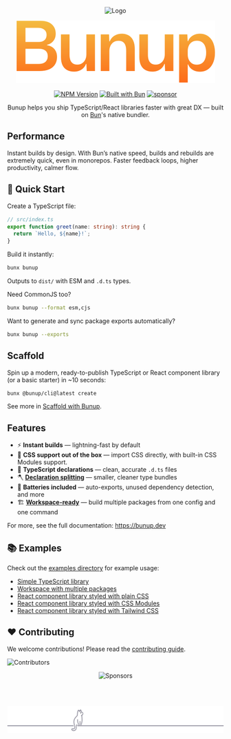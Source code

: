 <!-- markdownlint-disable first-line-h1 -->

<!-- markdownlint-start-capture -->
<!-- markdownlint-disable-file no-inline-html -->
<div align="center">

  <!-- markdownlint-disable-next-line no-alt-text -->
  ![Logo](/docs/public/logo.svg)

  ![Bunup](/assets/bunup-title.svg)

  [![NPM Version](https://img.shields.io/npm/v/bunup?logo=npm&logoColor=212121&label=version&labelColor=ffc44e&color=212121)](https://npmjs.com/package/bunup)
  [![Built with Bun](https://img.shields.io/badge/Built_with-Bun-fbf0df?logo=bun&labelColor=212121)](https://bun.com)
  [![sponsor](https://img.shields.io/badge/sponsor-EA4AAA?logo=githubsponsors&labelColor=FAFAFA)](https://github.com/sponsors/arshad-yaseen)

  Bunup helps you ship TypeScript/React libraries faster with great DX — built on [Bun](https://bun.com)'s native bundler.
</div>
<!-- markdownlint-restore -->

## Performance

Instant builds by design. With Bun’s native speed, builds and rebuilds are extremely quick, even in monorepos. Faster feedback loops, higher productivity, calmer flow.

## 🚀 Quick Start

Create a TypeScript file:

```ts
// src/index.ts
export function greet(name: string): string {
  return `Hello, ${name}!`;
}
```

Build it instantly:

```bash
bunx bunup
```

Outputs to `dist/` with ESM and `.d.ts` types.

Need CommonJS too?

```bash
bunx bunup --format esm,cjs
```

Want to generate and sync package exports automatically?

```bash
bunx bunup --exports
```

## Scaffold

Spin up a modern, ready-to-publish TypeScript or React component library (or a basic starter) in ~10 seconds:

```bash
bunx @bunup/cli@latest create
```

See more in [Scaffold with Bunup](https://bunup.dev/docs/scaffold-with-bunup).

## Features

- ⚡ **Instant builds** — lightning-fast by default
- 🎨 **CSS support out of the box** — import CSS directly, with built-in CSS Modules support.
- 📝 **TypeScript declarations** — clean, accurate `.d.ts` files
- 🪓 **[Declaration splitting](https://bunup.dev/docs/guide/typescript-declarations#declaration-splitting)** — smaller, cleaner type bundles
- 🔋 **Batteries included** — auto-exports, unused dependency detection, and more
- 🏗️ **[Workspace-ready](https://bunup.dev/docs/guide/workspaces)** — build multiple packages from one config and one command

For more, see the full documentation: https://bunup.dev

## 📚 Examples

Check out the [examples directory](./examples) for example usage:

- [Simple TypeScript library](./examples/basic)
- [Workspace with multiple packages](./examples/basic-monorepo)
- [React component library styled with plain CSS](./examples/react-with-pure-css)
- [React component library styled with CSS Modules](./examples/react-with-css-modules)
- [React component library styled with Tailwind CSS](./examples/react-with-tailwindcss)

## ❤️ Contributing

We welcome contributions! Please read the [contributing guide](CONTRIBUTING.md).

![Contributors](https://contributors-table.vercel.app/image?repo=bunup/bunup&width=50&columns=15)

<div align="center">

  <img src="https://cdn.jsdelivr.net/gh/arshad-yaseen/static/sponsors.svg" alt="Sponsors" />

  <br /><br />

  <img src="assets/cat-footer.svg" alt="______ 🐈‍⬛ _____________" />

</div>
